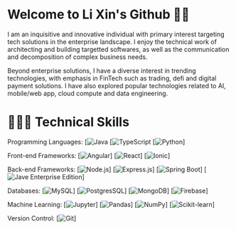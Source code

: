 # Welcome to Li Xin's Github 👋🏼

I am an inquisitive and innovative individual with primary interest targeting tech solutions in the enterprise landscape. I enjoy the technical work of architecting and building targetted softwares, as well as the communication and decomposition of complex business needs. 

Beyond enterprise solutions, I have a diverse interest in trending technologies, with emphasis in FinTech such as trading, defi and digital payment solutions. I have also explored popular technologies related to AI, mobile/web app, cloud compute and data engineering.

# 🧑🏼‍💻 Technical Skills

Programming Languages: 
[![Java](https://img.shields.io/static/v1?label=&message=Java&color=007396&logo=java&logoColor=FFFFFF)
[![TypeScript](https://img.shields.io/static/v1?label=&message=TypeScript&color=F7DF1E&logo=typescript&logoColor=FFFFFF)
[![Python](https://img.shields.io/static/v1?label=&message=Python&color=3776AB&logo=python&logoColor=FFFFFF)]

Front-end Frameworks:
[![Angular](https://img.shields.io/static/v1?label=&message=Angular&color=FF0000&logo=Angular&logoColor=FFFFFF)]
[![React](https://img.shields.io/static/v1?label=&message=React&color=61DAFB&logo=React&logoColor=FFFFFF)]
[![Ionic](https://img.shields.io/static/v1?label=&message=Ionic&color=61DAFB&logo=Ionic&logoColor=FFFFFF)]

Back-end Frameworks:
[![Node.js](https://img.shields.io/static/v1?label=&message=Node.js&color=339933&logo=Node.js&logoColor=FFFFFF)]
[![Express.js](https://img.shields.io/static/v1?label=&message=Express&color=FFFF00&logo=express&logoColor=FFFFFF)]
[![Spring Boot](https://img.shields.io/static/v1?label=&message=Spring-Boot&color=00FF00&logo=spring&logoColor=FFFFFF)]
[![Jave Enterprise Edition](https://img.shields.io/static/v1?label=&message=JakartaEE&color=008080&logo=java&logoColor=FFFFFF)]

Databases:
[![MySQL](https://img.shields.io/static/v1?label=&message=MySQL&color=4479A1&logo=MySQL&logoColor=FFFFFF)]
[![PostgresSQL](https://img.shields.io/static/v1?label=&message=PostgresSQL&color=00008B&logo=PostgresSQL&logoColor=FFFFFF)]
[![MongoDB](https://img.shields.io/static/v1?label=&message=MongoDB&color=47A248&logo=MongoDB&logoColor=FFFFFF)]
[![Firebase](https://img.shields.io/static/v1?label=&message=Firebase&color=FFCA28&logo=Firebase&logoColor=FFFFFF)]

Machine Learning: 
[![Jupyter](https://img.shields.io/static/v1?label=&message=Jupyter&color=F37626&logo=Jupyter&logoColor=FFFFFF)]
[![Pandas](https://img.shields.io/static/v1?label=&message=pandas&color=150458&logo=pandas&logoColor=FFFFFF)]
[![NumPy](https://img.shields.io/static/v1?label=&message=NumPy&color=013243&logo=NumPy&logoColor=FFFFFF)]
[![Scikit-learn](https://img.shields.io/static/v1?label=&message=scikit-learn&color=F7931E&logo=scikit-learn&logoColor=FFFFFF)]

Version Control:
[![Git](https://img.shields.io/static/v1?label=&message=Git&color=FF0000&logo=git&logoColor=FFFFFF)]
